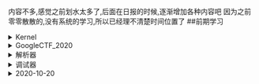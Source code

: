 内容不多,感觉之前划水太多了,后面在日报的时候,逐渐增加各种内容吧
因为之前零零散散的,没有系统的学习,所以已经理不清楚时间位置了
##前期学习
<details>
<summary>Kernel</summary>

+ [x] [ucore 未完成](https://github.com/iTassel/Learning_From_Skr/tree/master/Kernel)

  </details>
  

<details>
<summary>GoogleCTF_2020</summary>

+ [x] [echo](https://github.com/iTassel/Learning_From_Skr/tree/master/Google_CTF2020)
  1. 编译的时候利用asan命令可以把UAF洞找到,然后利用此UAF洞以及爆破半个字节构造堆上任意写
  
  </details>



<details>
<summary>解析器</summary>

+ [x] 解析器](https://github.com/iTassel/Learning_From_Skr/tree/master/解析器)
  因为后面补的,所以简单实现了下打印符号表中函数的内存地址
  
  </details>



<details>
<summary>调试器</summary>
+ [x] [调试器](https://github.com/iTassel/Learning_From_Skr/tree/master/调试器)
  因为不太会写所以都是一个字符一个字符抄的一篇文章的调试器,写到源码断点完,后面栈回溯能未完成
  理解了ptrace的一些利用
  
  </details>
  
<details>
<summary>2020-10-20</summary>

  写完调试器不知道做什么,然后Windows还不知道如何入门,就学习了一下Arm架构下的汇编指令,大致理解了下传参过程和调用过程,以及如何构造ROP利用
  </details>
  
  



